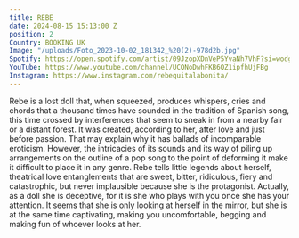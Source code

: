 ```yaml
---
title: REBE
date: 2024-08-15 15:13:00 Z
position: 2
Country: BOOKING UK
Image: "/uploads/Foto_2023-10-02_181342_%20(2)-978d2b.jpg"
Spotify: https://open.spotify.com/artist/09JzopXDnVeP5YvaNh7VhF?si=wodgBvyjQrK3ipRJlZlwaw
YouTube: https://www.youtube.com/channel/UCQNoDwhFKB6QZ1ipfhUjFBg
Instagram: https://www.instagram.com/rebequitalabonita/
---
```


Rebe is a lost doll that, when squeezed, produces whispers, cries and chords that a thousand times have sounded in the tradition of Spanish song, this time crossed by interferences that seem to sneak in from a nearby fair or a distant forest. It was created, according to her, after love and just before passion. That may explain why it has ballads of incomparable eroticism. However, the intricacies of its sounds and its way of piling up arrangements on the outline of a pop song to the point of deforming it make it difficult to place it in any genre. Rebe tells little legends about herself, theatrical love entanglements that are sweet, bitter, ridiculous, fiery and catastrophic, but never implausible because she is the protagonist. Actually, as a doll she is deceptive, for it is she who plays with you once she has your attention. It seems that she is only looking at herself in the mirror, but she is at the same time captivating, making you uncomfortable, begging and making fun of whoever looks at her.